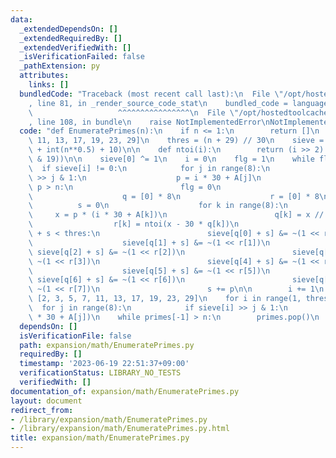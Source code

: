 ```yaml
---
data:
  _extendedDependsOn: []
  _extendedRequiredBy: []
  _extendedVerifiedWith: []
  _isVerificationFailed: false
  _pathExtension: py
  attributes:
    links: []
  bundledCode: "Traceback (most recent call last):\n  File \"/opt/hostedtoolcache/Python/3.11.4/x64/lib/python3.11/site-packages/onlinejudge_verify/documentation/build.py\"\
    , line 81, in _render_source_code_stat\n    bundled_code = language.bundle(\n\
    \                   ^^^^^^^^^^^^^^^^\n  File \"/opt/hostedtoolcache/Python/3.11.4/x64/lib/python3.11/site-packages/onlinejudge_verify/languages/python.py\"\
    , line 108, in bundle\n    raise NotImplementedError\nNotImplementedError\n"
  code: "def EnumeratePrimes(n):\n    if n <= 1:\n        return []\n    A = [1, 7,\
    \ 11, 13, 17, 19, 23, 29]\n    thres = (n + 29) // 30\n    sieve = [255] * (thres\
    \ + int(n**0.5) + 10)\n\n    def ntoi(i):\n        return (i >> 2) + (not (~i\
    \ & 19))\n\n    sieve[0] ^= 1\n    i = 0\n    flg = 1\n    while flg:\n      \
    \  if sieve[i] != 0:\n            for j in range(8):\n                if sieve[i]\
    \ >> j & 1:\n                    p = i * 30 + A[j]\n                    if p *\
    \ p > n:\n                        flg = 0\n                        continue\n\
    \                    q = [0] * 8\n                    r = [0] * 8\n          \
    \          s = 0\n                    for k in range(8):\n                   \
    \     x = p * (i * 30 + A[k])\n                        q[k] = x // 30\n      \
    \                  r[k] = ntoi(x - 30 * q[k])\n                    while q[0]\
    \ + s < thres:\n                        sieve[q[0] + s] &= ~(1 << r[0])\n    \
    \                    sieve[q[1] + s] &= ~(1 << r[1])\n                       \
    \ sieve[q[2] + s] &= ~(1 << r[2])\n                        sieve[q[3] + s] &=\
    \ ~(1 << r[3])\n                        sieve[q[4] + s] &= ~(1 << r[4])\n    \
    \                    sieve[q[5] + s] &= ~(1 << r[5])\n                       \
    \ sieve[q[6] + s] &= ~(1 << r[6])\n                        sieve[q[7] + s] &=\
    \ ~(1 << r[7])\n                        s += p\n\n        i += 1\n    primes =\
    \ [2, 3, 5, 7, 11, 13, 17, 19, 23, 29]\n    for i in range(1, thres):\n      \
    \  for j in range(8):\n            if sieve[i] >> j & 1:\n                primes.append(i\
    \ * 30 + A[j])\n    while primes[-1] > n:\n        primes.pop()\n    return primes\n"
  dependsOn: []
  isVerificationFile: false
  path: expansion/math/EnumeratePrimes.py
  requiredBy: []
  timestamp: '2023-06-19 22:51:37+09:00'
  verificationStatus: LIBRARY_NO_TESTS
  verifiedWith: []
documentation_of: expansion/math/EnumeratePrimes.py
layout: document
redirect_from:
- /library/expansion/math/EnumeratePrimes.py
- /library/expansion/math/EnumeratePrimes.py.html
title: expansion/math/EnumeratePrimes.py
---
```

